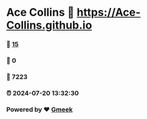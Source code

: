 # Ace Collins :link: https://Ace-Collins.github.io 
### :page_facing_up: [15](https://Ace-Collins.github.io/tag.html) 
### :speech_balloon: 0 
### :hibiscus: 7223 
### :alarm_clock: 2024-07-20 13:32:30 
### Powered by :heart: [Gmeek](https://github.com/Meekdai/Gmeek)
